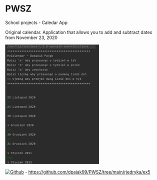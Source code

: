 # PWSZ
School projects - Caledar App

Original calendar. Application that allows you to add and subtract dates from November 23, 2020

<img src="https://github.com/dpajak99/PWSZ/blob/main/rjedryka/ex5/screenshots/screenshot.png" width="300" />

[![Github](https://img.shields.io/badge/-Github-000&logo=Github&logoColor=white)](https://github.com/dpajak99/PWSZ/tree/main/rjedryka/ex5) - https://github.com/dpajak99/PWSZ/tree/main/rjedryka/ex5

